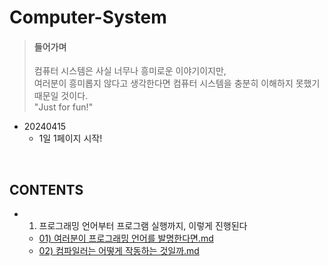 # Computer-System

> #### 들어가며
> 컴퓨터 시스템은 사실 너무나 흥미로운 이야기이지만,   
여러분이 흥미롭지 않다고 생각한다면 컴퓨터 시스템을 충분히 이해하지 못했기 때문일 것이다.  
"Just for fun!"


- 20240415
    - 1일 1페이지 시작!

<br/>

## CONTENTS
<!-- FOLDER_STRUCTURE_START -->
- 1. 프로그래밍 언어부터 프로그램 실행까지, 이렇게 진행된다
    - [01) 여러분이 프로그래밍 언어를 발명한다면.md](https://github.com/e-juhee/Computer-System/blob/main/1.%20%ED%94%84%EB%A1%9C%EA%B7%B8%EB%9E%98%EB%B0%8D%20%EC%96%B8%EC%96%B4%EB%B6%80%ED%84%B0%20%ED%94%84%EB%A1%9C%EA%B7%B8%EB%9E%A8%20%EC%8B%A4%ED%96%89%EA%B9%8C%EC%A7%80%2C%20%EC%9D%B4%EB%A0%87%EA%B2%8C%20%EC%A7%84%ED%96%89%EB%90%9C%EB%8B%A4/01%29%20%EC%97%AC%EB%9F%AC%EB%B6%84%EC%9D%B4%20%ED%94%84%EB%A1%9C%EA%B7%B8%EB%9E%98%EB%B0%8D%20%EC%96%B8%EC%96%B4%EB%A5%BC%20%EB%B0%9C%EB%AA%85%ED%95%9C%EB%8B%A4%EB%A9%B4.md)
    - [02) 컴파일러는 어떻게 작동하는 것일까.md](https://github.com/e-juhee/Computer-System/blob/main/1.%20%ED%94%84%EB%A1%9C%EA%B7%B8%EB%9E%98%EB%B0%8D%20%EC%96%B8%EC%96%B4%EB%B6%80%ED%84%B0%20%ED%94%84%EB%A1%9C%EA%B7%B8%EB%9E%A8%20%EC%8B%A4%ED%96%89%EA%B9%8C%EC%A7%80%2C%20%EC%9D%B4%EB%A0%87%EA%B2%8C%20%EC%A7%84%ED%96%89%EB%90%9C%EB%8B%A4/02%29%20%EC%BB%B4%ED%8C%8C%EC%9D%BC%EB%9F%AC%EB%8A%94%20%EC%96%B4%EB%96%BB%EA%B2%8C%20%EC%9E%91%EB%8F%99%ED%95%98%EB%8A%94%20%EA%B2%83%EC%9D%BC%EA%B9%8C.md)

<!-- FOLDER_STRUCTURE_END -->